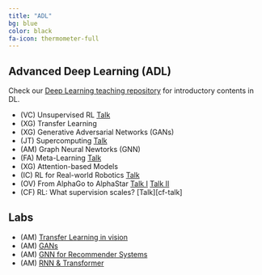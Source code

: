 ```yaml
---
title: "ADL"
bg: blue
color: black
fa-icon: thermometer-full
---
```


## Advanced Deep Learning (ADL)
Check our [Deep Learning teaching repository](https://github.com/telecombcn-dl/lectures-all) for introductory contents in DL.



* (VC) Unsupervised RL [Talk][vc-talk]
* (XG) Transfer Learning
* (XG) Generative Adversarial Networks (GANs)
* (JT) Supercomputing [Talk][jt-talk]
* (AM) Graph Neural Newtorks (GNN)
* (FA) Meta-Learning [Talk][fa-talk]
* (XG) Attention-based Models
* (IC) RL for Real-world Robotics [Talk][ic-talk]
* (OV) From AlphaGo to AlphaStar [Talk I][ov-talk1] [Talk II][ov-talk2]
* (CF) RL: What supervision scales? [Talk][cf-talk]

## Labs
* (AM) [Transfer Learning in vision][tfl-lab]
* (AM) [GANs][gan-lab]
* (AM) [GNN for Recommender Systems][gnn-lab]
* (AM) [RNN & Transformer][rnn-lab]

[vc-talk]: https://youtu.be/rZRNHJ_15Bo
[jt-talk]: https://youtu.be/h9VOi39MtKc
[fa-talk]: https://youtu.be/s4NxGoK3Fzs
[ic-talk]: https://youtu.be/AHgkmzdmvZE
[ov-talk1]: https://youtu.be/IjZLZSZxvIs
[ov-talk2]: https://youtu.be/2qyUFBSHYIc
[cf-talk1]: https://youtu.be/47vzPmOLdps

[tfl-lab]: https://github.com/telecombcn-dl/drl-2020/blob/gh-pages/labs/arap_2020_lab03_transfer_todo.ipynb
[gan-lab]: https://github.com/telecombcn-dl/drl-2020/blob/gh-pages/labs/arap_2020_04_gan_todo.ipynb
[gnn-lab]: https://github.com/telecombcn-dl/drl-2020/blob/gh-pages/labs/arap_2020_lab_5_gcn_todo.ipynb
[rnn-lab]: https://github.com/telecombcn-dl/drl-2020/blob/gh-pages/labs/arap_2020_06_lm_todo.ipynb
